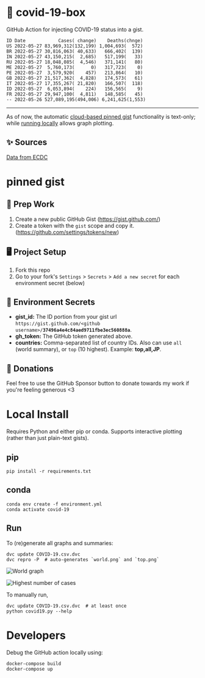 # 🏥 covid-19-box

GitHub Action for injecting COVID-19 status into a gist.

```
ID Date            Cases( change)    Deaths(chnge)
US 2022-05-27 83,969,312(132,199) 1,004,693(  572)
BR 2022-05-27 30,816,063( 40,633)   666,402(  139)
IN 2022-05-27 43,150,215(  2,685)   517,199(   33)
RU 2022-05-27 18,048,085(  4,546)   371,141(   80)
ME 2022-05-27  5,760,173(      0)   317,723(    0)
PE 2022-05-27  3,579,920(    457)   213,864(   10)
GB 2022-05-27 21,517,362(  4,828)   174,573(   61)
IT 2022-05-27 17,355,267( 21,820)   166,507(  118)
ID 2022-05-27  6,053,894(    224)   156,565(    9)
FR 2022-05-27 29,947,100(  4,811)   148,585(   45)
-- 2022-05-26 527,089,195(494,006) 6,241,625(1,553)
```

---

As of now, the automatic [cloud-based pinned gist](#pinned-gist) functionality is text-only;
while [running locally](#local-install) allows graph plotting.

## ✨ Sources

[Data from ECDC](https://www.ecdc.europa.eu/en/publications-data/download-todays-data-geographic-distribution-covid-19-cases-worldwide)

# pinned gist

## 🎒 Prep Work
1. Create a new public GitHub Gist (https://gist.github.com/)
1. Create a token with the `gist` scope and copy it. (https://github.com/settings/tokens/new)

## 🖥 Project Setup
1. Fork this repo
1. Go to your fork's `Settings` > `Secrets` > `Add a new secret` for each environment secret (below)

## 🤫 Environment Secrets
- **gist_id:** The ID portion from your gist url `https://gist.github.com/<github username>/`**`37496a4e4c84aed9711fbe3ec560888a`**.
- **gh_token:** The GitHub token generated above.
- **countries:** Comma-separated list of country IDs. Also can use `all` (world summary), or `top` (10 highest). Example: **top,all,JP**.

## 💸 Donations

Feel free to use the GitHub Sponsor button to donate towards my work if you're feeling generous <3

# Local Install

Requires Python and either pip or conda. Supports interactive plotting (rather than just plain-text gists).

## pip

```
pip install -r requirements.txt
```

## conda

```
conda env create -f environment.yml
conda activate covid-19
```

## Run

To (re)generate all graphs and summaries:

```
dvc update COVID-19.csv.dvc
dvc repro -P  # auto-generates `world.png` and `top.png`
```

![World graph](world.png)

![Highest number of cases](top.png)

To manually run,

```
dvc update COVID-19.csv.dvc  # at least once
python covid19.py --help
```

# Developers

Debug the GitHub action locally using:

```
docker-compose build
docker-compose up
```
